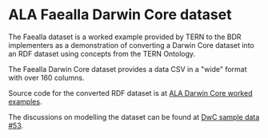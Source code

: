 # ALA Faealla Darwin Core dataset

The Faealla dataset is a worked example provided by TERN to the BDR implementers as a demonstration of converting a Darwin Core dataset into an RDF dataset using concepts from the TERN Ontology.

The Faealla Darwin Core dataset provides a data CSV in a "wide" format with over 160 columns.

Source code for the converted RDF dataset is at [ALA Darwin Core worked examples](https://github.com/ternaustralia/bdr-faealla-worked-example).

The discussions on modelling the dataset can be found at [DwC sample data #53](https://github.com/ternaustralia/ontology_tern/discussions/53).
